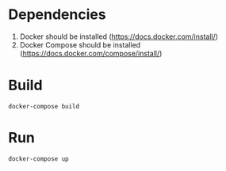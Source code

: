 # Dependencies
1. Docker should be installed (https://docs.docker.com/install/)
2. Docker Compose should be installed (https://docs.docker.com/compose/install/)

# Build
`docker-compose build`

# Run
`docker-compose up`
